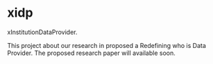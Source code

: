 xidp
====

xInstitutionDataProvider. 

This project about our research in proposed a Redefining who is Data Provider. The proposed research paper will available soon. 